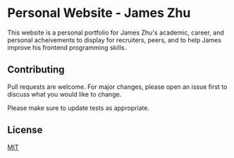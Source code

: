 # Personal Website - James Zhu

This website is a personal portfolio for James Zhu's academic, career, and personal acheivements to display for recruiters, peers, and to help James improve his frontend programming skills.

## Contributing

Pull requests are welcome. For major changes, please open an issue first
to discuss what you would like to change.

Please make sure to update tests as appropriate.

## License

[MIT](https://choosealicense.com/licenses/mit/)

